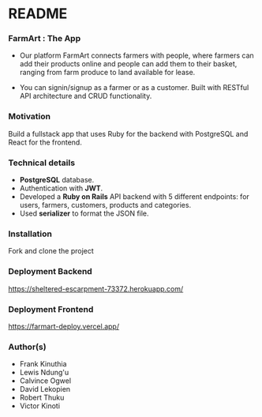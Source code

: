 # README

### FarmArt : The App
- Our platform FarmArt connects farmers with people, where farmers can add their products online and people can add them to their basket, ranging from farm produce to land available for lease.

- You can signin/signup as a farmer or as a customer. Built with RESTful API architecture and CRUD functionality. 

### Motivation
Build a fullstack app that uses Ruby for the backend with PostgreSQL and React for the frontend.  



### Technical details
- **PostgreSQL** database.
- Authentication with **JWT**.
- Developed a **Ruby on Rails** API backend with 5 different endpoints: for users, farmers, customers, products and categories.
- Used **serializer** to format the JSON file.

### Installation
Fork and clone the project 


### Deployment Backend
https://sheltered-escarpment-73372.herokuapp.com/


### Deployment Frontend
https://farmart-deploy.vercel.app/




### Author(s)
* Frank Kinuthia
* Lewis Ndung'u
* Calvince Ogwel
* David Lekopien
* Robert Thuku
* Victor Kinoti
